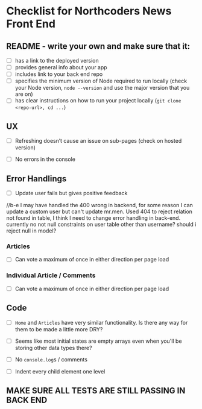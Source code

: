 # Checklist for Northcoders News Front End

## README - write your own and make sure that it:

- [ ] has a link to the deployed version
- [ ] provides general info about your app
- [ ] includes link to your back end repo
- [ ] specifies the minimum version of Node required to run locally (check your Node version, `node --version` and use the major version that you are on)
- [ ] has clear instructions on how to run your project locally (`git clone <repo-url>, cd ...`)

## UX
- [ ] Refreshing doesn’t cause an issue on sub-pages (check on hosted version)
- [ ] No errors in the console






## Error Handlings
- [ ] Update user fails but gives positive feedback

//b-e
I may have handled the 400 wrong in backend, for some reason I can update a custom user but can't update mr.men.
Used 404 to reject relation not found in table, I think I need to change error handling in back-end.
currently no not null constraints on user table other than username?
should i reject null in model?









### Articles

- [ ] Can vote a maximum of once in either direction per page load

### Individual Article / Comments

- [ ] Can vote a maximum of once in either direction per page load

## Code

- [ ] `Home` and `Articles` have very similar functionality. Is there any way for them to be made a little more DRY?

- [ ] Seems like most initial states are empty arrays even when you'll be storing other data types there?






- [ ] No `console.log`s / comments
- [ ] Indent every child element one level

## MAKE SURE ALL TESTS ARE STILL PASSING IN BACK END
